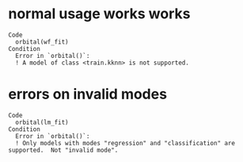 # normal usage works works

    Code
      orbital(wf_fit)
    Condition
      Error in `orbital()`:
      ! A model of class <train.kknn> is not supported.

# errors on invalid modes

    Code
      orbital(lm_fit)
    Condition
      Error in `orbital()`:
      ! Only models with modes "regression" and "classification" are supported.  Not "invalid mode".

